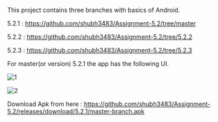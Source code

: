 This project contains three branches with basics of Android.

5.2.1 : https://github.com/shubh3483/Assignment-5.2/tree/master

5.2.2 : https://github.com/shubh3483/Assignment-5.2/tree/5.2.2

5.2.3 : https://github.com/shubh3483/Assignment-5.2/tree/5.2.3

For master(or version) 5.2.1 the app has the following UI.

![1](https://user-images.githubusercontent.com/65455693/116394966-26aacb00-a841-11eb-9103-7066600da29e.JPG)

![2](https://user-images.githubusercontent.com/65455693/116394999-2f030600-a841-11eb-8f8e-fc036221a29c.JPG)

Download Apk from here : https://github.com/shubh3483/Assignment-5.2/releases/download/5.2.1/master-branch.apk

